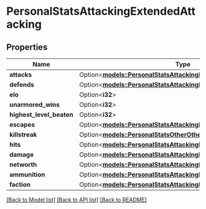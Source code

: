 # PersonalStatsAttackingExtendedAttacking

## Properties

Name | Type | Description | Notes
------------ | ------------- | ------------- | -------------
**attacks** | Option<[**models::PersonalStatsAttackingPublicAttackingAttacks**](PersonalStatsAttackingPublic_attacking_attacks.md)> |  | [optional]
**defends** | Option<[**models::PersonalStatsAttackingPublicAttackingDefends**](PersonalStatsAttackingPublic_attacking_defends.md)> |  | [optional]
**elo** | Option<**i32**> |  | [optional]
**unarmored_wins** | Option<**i32**> |  | [optional]
**highest_level_beaten** | Option<**i32**> |  | [optional]
**escapes** | Option<[**models::PersonalStatsAttackingPublicAttackingEscapes**](PersonalStatsAttackingPublic_attacking_escapes.md)> |  | [optional]
**killstreak** | Option<[**models::PersonalStatsOtherOtherActivityStreak**](PersonalStatsOther_other_activity_streak.md)> |  | [optional]
**hits** | Option<[**models::PersonalStatsAttackingPublicAttackingHits**](PersonalStatsAttackingPublic_attacking_hits.md)> |  | [optional]
**damage** | Option<[**models::PersonalStatsAttackingPublicAttackingDamage**](PersonalStatsAttackingPublic_attacking_damage.md)> |  | [optional]
**networth** | Option<[**models::PersonalStatsAttackingPublicAttackingNetworth**](PersonalStatsAttackingPublic_attacking_networth.md)> |  | [optional]
**ammunition** | Option<[**models::PersonalStatsAttackingPublicAttackingAmmunition**](PersonalStatsAttackingPublic_attacking_ammunition.md)> |  | [optional]
**faction** | Option<[**models::PersonalStatsAttackingPublicAttackingFaction**](PersonalStatsAttackingPublic_attacking_faction.md)> |  | [optional]

[[Back to Model list]](../README.md#documentation-for-models) [[Back to API list]](../README.md#documentation-for-api-endpoints) [[Back to README]](../README.md)


